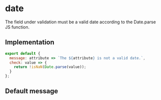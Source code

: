 # date

The field under validation must be a valid date according to the Date.parse JS function.


## Implementation

```js
export default {
  message: attribute => `The ${attribute} is not a valid date.`,
  check: value => {
    return !isNaN(Date.parse(value));
  }
};

```

## Default message

```

```
